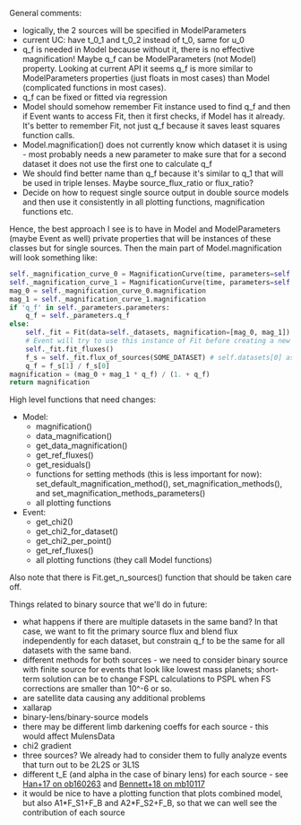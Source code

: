 General comments:

* logically, the 2 sources will be specified in ModelParameters
* current UC: have t\_0\_1 and t\_0\_2 instead of t\_0, same for u\_0
* q\_f is needed in Model because without it, there is no effective magnification! Maybe q\_f can be ModelParameters (not Model) property. Looking at current API it seems q\_f is more similar to ModelParameters properties (just floats in most cases) than Model (complicated functions in most cases). 
* q\_f can be fixed or fitted via regression
* Model should somehow remember Fit instance used to find q\_f and then if Event wants to access Fit, then it first checks, if Model has it already. It's better to remember Fit, not just q\_f because it saves least squares function calls.
* Model.magnification() does not currently know which dataset it is using - most probably needs a new parameter to make sure that for a second dataset it does not use the first one to calculate q\_f
* We should find better name than q\_f because it's similar to q\_1 that will be used in triple lenses. Maybe source\_flux\_ratio or flux\_ratio?
* Decide on how to request single source output in double source models and then use it consistently in all plotting functions, magnification functions etc.


Hence, the best approach I see is to have in Model and ModelParameters (maybe Event as well) private properties that will be instances of these classes but for single sources. Then the main part of Model.magnification will look something like:

```python
self._magnification_curve_0 = MagnificationCurve(time, parameters=self.parameters_source_0, ...)
self._magnification_curve_1 = MagnificationCurve(time, parameters=self.parameters_source_1, ...)
mag_0 = self._magnification_curve_0.magnification
mag_1 = self._magnification_curve_1.magnification
if 'q_f' in self._parameters.parameters:
    q_f = self._parameters.q_f
else:
    self._fit = Fit(data=self._datasets, magnification=[mag_0, mag_1]) 
    # Event will try to use this instance of Fit before creating a new one.
    self._fit.fit_fluxes()
    f_s = self._fit.flux_of_sources(SOME_DATASET) # self.datasets[0] as default
    q_f = f_s[1] / f_s[0] 
magnification = (mag_0 + mag_1 * q_f) / (1. + q_f)
return magnification
```

High level functions that need changes:

* Model:
  * magnification()
  * data\_magnification()
  * get\_data\_magnification()
  * get\_ref\_fluxes()
  * get\_residuals()
  * functions for setting methods (this is less important for now): set\_default\_magnification\_method(), set\_magnification\_methods(), and set\_magnification\_methods\_parameters()
  * all plotting functions
* Event:
  * get\_chi2()
  * get\_chi2\_for\_dataset()
  * get\_chi2\_per\_point()
  * get\_ref\_fluxes()
  * all plotting functions (they call Model functions)

Also note that there is Fit.get\_n\_sources() function that should be taken care off.

Things related to binary source that we'll do in future:

* what happens if there are multiple datasets in the same band? In that case, we want to fit the primary source flux and blend flux independently for each dataset, but constrain q\_f to be the same for all datasets with the same band.
* different methods for both sources - we need to consider binary source with finite source for events that look like lowest mass planets; short-term solution can be to change FSPL calculations to PSPL when FS corrections are smaller than 10^-6 or so.
* are satellite data causing any additional problems
* xallarap
* binary-lens/binary-source models
* there may be different limb darkening coeffs for each source - this would affect MulensData
* chi2 gradient
* three sources? We already had to consider them to fully analyze events that turn out to be 2L2S or 3L1S
* different t\_E (and alpha in the case of binary lens) for each source - see [Han+17 on ob160263](http://adsabs.harvard.edu/abs/2017AJ....154..133H) and [Bennett+18 on mb10117](http://adsabs.harvard.edu/abs/2018AJ....155..141B)
* it would be nice to have a plotting function that plots combined model, but also A1\*F\_S1+F\_B and A2\*F\_S2+F\_B, so that we can well see the contribution of each source

